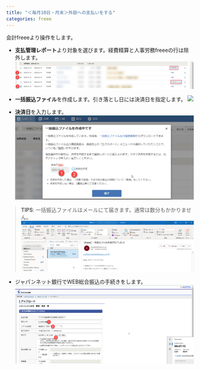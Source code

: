 ```yaml
---
title: "＜毎月10日・月末＞外部への支払いをする"
categories: freee
---
```


会計freeeより操作をします。

- **支払管理レポート**より対象を選びます。経費精算と人事労務freeeの行は除外します。
![](../assets/images/2020-02-12-05-44-34.png)

- **一括振込ファイル**を作成します。引き落とし日には決済日を指定します。
![](../images/2020-02-12-05-44-43.png)

- **決済日**を入力します。
![](../assets/images/2020-02-12-05-44-54.png)

> **TIPS**: 一括振込ファイルはメールにて届きます。通常は数分もかかりません。
![](../assets/images/2020-02-12-05-45-05.png)

- ジャパンネット銀行でWEB総合振込の手続きをします。
![](../assets/images/2020-02-12-05-45-15.png)

